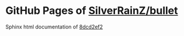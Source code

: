 GitHub Pages of [SilverRainZ/bullet](https://github.com/SilverRainZ/bullet.git)
===
Sphinx html documentation of [8dcd2ef2](https://github.com/SilverRainZ/bullet/tree/8dcd2ef2b0d3503e8c98865c5a82be74d3b4a60e)
